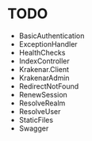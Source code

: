 ﻿# TODO

- BasicAuthentication
- ExceptionHandler
- HealthChecks
- IndexController
- Krakenar.Client
- KrakenarAdmin
- RedirectNotFound
- RenewSession
- ResolveRealm
- ResolveUser
- StaticFiles
- Swagger
